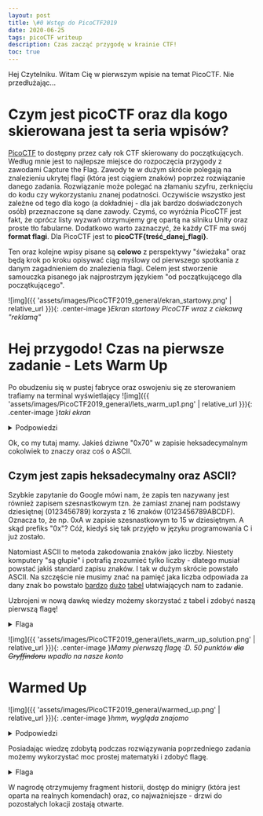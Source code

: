 ```yaml
---
layout: post
title: \#0 Wstęp do PicoCTF2019
date: 2020-06-25
tags: picoCTF writeup
description: Czas zacząć przygodę w krainie CTF!
toc: true
---
```


Hej Czytelniku. Witam Cię w pierwszym wpisie na temat PicoCTF. Nie przedłużając...

# Czym jest picoCTF oraz dla kogo skierowana jest ta seria wpisów?

[PicoCTF](https://picoctf.com/) to dostępny przez cały rok CTF skierowany do początkujących. Według mnie jest to najlepsze miejsce do rozpoczęcia przygody z zawodami Capture the Flag. Zawody te w dużym skrócie polegają na znalezieniu ukrytej flagi (która jest ciągiem znaków) poprzez rozwiązanie danego zadania. Rozwiązanie może polegać na złamaniu szyfru, zerknięciu do kodu czy wykorzystaniu znanej podatności. Oczywiście wszystko jest zależne od tego dla kogo (a dokładniej - dla jak bardzo doświadczonych osób) przeznaczone są dane zawody.
Czymś, co wyróżnia PicoCTF jest fakt, że oprócz listy wyzwań otrzymujemy grę opartą na silniku Unity oraz proste tło fabularne. Dodatkowo warto zaznaczyć, że każdy CTF ma swój **format flagi**. Dla PicoCTF jest to **picoCTF{treść_danej_flagi}**.

Ten oraz kolejne wpisy pisane są **celowo** z perspektywy "świeżaka" oraz będą krok po kroku opisywać ciąg myślowy od pierwszego spotkania z danym zagadnieniem do znalezienia flagi. Celem jest stworzenie samouczka pisanego jak najprostrzym językiem "od początkującego dla początkującego".

![img]({{ 'assets/images/PicoCTF2019_general/ekran_startowy.png' | relative_url }}){: .center-image }*Ekran startowy PicoCTF wraz z ciekawą "reklamą"*

# Hej przygodo! Czas na pierwsze zadanie - Lets Warm Up

Po obudzeniu się w pustej fabryce oraz oswojeniu się ze sterowaniem trafiamy na terminal wyświetlający
![img]({{ 'assets/images/PicoCTF2019_general/lets_warm_up1.png' | relative_url }}){: .center-image }*taki ekran*

<details>
  <summary>Podpowiedzi</summary>
  
  Wyślij swoją odpowiedź w naszym formacie flagi. Dla przykładu, jeśli rozwiązanie to "hello", wyślij je jako "picoCTF{hello}".
</details>


Ok, co my tutaj mamy. Jakieś dziwne "0x70" w zapisie heksadecymalnym cokolwiek to znaczy oraz coś o ASCII.

## Czym jest zapis heksadecymalny oraz ASCII?

Szybkie zapytanie do Google mówi nam, że zapis ten nazywany jest również zapisem szesnastkowym tzn. że zamiast znanej nam podstawy dziesiętnej (0123456789) korzysta z 16 znaków (0123456789ABCDF). Oznacza to, że np. 0xA w zapisie szesnastkowym to 15 w dziesiętnym. A skąd prefiks "0x"? Cóż, kiedyś się tak przyjęło w języku programowania C i już zostało.

Natomiast ASCII to metoda zakodowania znaków jako liczby. Niestety komputery "są głupie" i potrafią zrozumieć tylko liczby - dlatego musiał powstać jakiś standard zapisu znaków. I tak w dużym skrócie powstało ASCII. Na szczęście nie musimy znać na pamięć jaka liczba odpowiada za dany znak bo powstało [bardzo](https://www.ascii-code.com/) [dużo](https://www.rapidtables.com/code/text/ascii-table.html) [tabel](http://www.asciitable.com/) ułatwiających nam to zadanie.

Uzbrojeni w nową dawkę wiedzy możemy skorzystać z tabel i zdobyć naszą pierwszą flagę!

<details>
  <summary>Flaga</summary>
  
  picoCTF{p}
</details>

![img]({{ 'assets/images/PicoCTF2019_general/lets_warm_up_solution.png' | relative_url }}){: .center-image }*Mamy pierwszą flagę :D. 50 punktów ~~dla Gryffindoru~~ wpadło na nasze konto*

# Warmed Up

![img]({{ 'assets/images/PicoCTF2019_general/warmed_up.png' | relative_url }}){: .center-image }*hmm, wygląda znajomo*

<details>
  <summary>Podpowiedzi</summary>
  
  Wyślij swoją odpowiedź w naszym formacie flagi. Dla przykładu, jeśli rozwiązanie to "22", wyślij je jako "picoCTF{22}".
</details>

Posiadając wiedzę zdobytą podczas rozwiązywania poprzedniego zadania możemy wykorzystać moc prostej matematyki i zdobyć flagę.

<details>
  <summary>Flaga</summary>
  
  0x3D = 3x16 + 13 = 61. Nie zapominając o formacie flagi, rozwiązanie to picoCTF{61}
</details>

W nagrodę otrzymujemy fragment historii, dostęp do minigry (która jest oparta na realnych komendach) oraz, co najważniejsze - drzwi do pozostałych lokacji zostają otwarte.